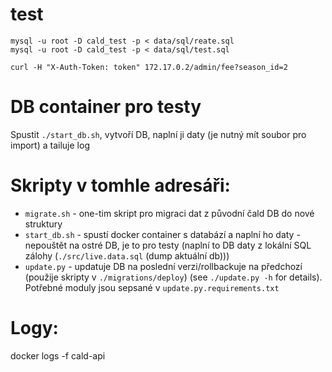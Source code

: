 # test
```
mysql -u root -D cald_test -p < data/sql/reate.sql
mysql -u root -D cald_test -p < data/sql/test.sql

curl -H "X-Auth-Token: token" 172.17.0.2/admin/fee?season_id=2

```

# DB container pro testy
Spustit `./start_db.sh`, vytvoří DB, naplní ji daty (je nutný mít soubor pro import) a tailuje log

# Skripty v tomhle adresáři:
- `migrate.sh` - one-tim skript pro migraci dat z původní čald DB do nové struktury
- `start_db.sh` - spustí docker container s databází a naplní ho daty - nepouštět na ostré DB, je to pro testy (naplní to DB daty z lokální SQL zálohy (`./src/live.data.sql` (dump aktuální db)))
- `update.py` - updatuje DB na poslední verzi/rollbackuje na předchozí (použije skripty v `./migrations/deploy`) (see `./update.py -h` for details). Potřebné moduly jsou sepsané v `update.py.requirements.txt`

# Logy:
docker logs -f cald-api
